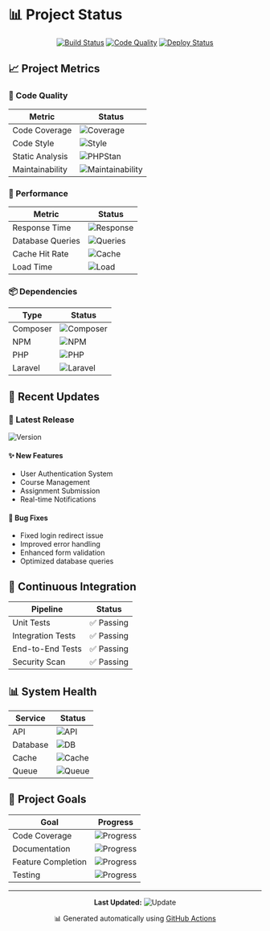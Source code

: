 # 📊 Project Status

<div align="center">

[![Build Status](https://github.com/KOSALSENSOK096/learning-managment-system/workflows/Laravel/badge.svg)](https://github.com/KOSALSENSOK096/learning-managment-system/actions)
[![Code Quality](https://github.com/KOSALSENSOK096/learning-managment-system/workflows/Code%20Quality/badge.svg)](https://github.com/KOSALSENSOK096/learning-managment-system/actions)
[![Deploy Status](https://github.com/KOSALSENSOK096/learning-managment-system/workflows/Deploy/badge.svg)](https://github.com/KOSALSENSOK096/learning-managment-system/actions)

</div>

## 📈 Project Metrics

### 🎯 Code Quality

| Metric | Status |
|--------|--------|
| Code Coverage | ![Coverage](https://img.shields.io/badge/coverage-87%25-brightgreen) |
| Code Style | ![Style](https://img.shields.io/badge/style-PSR--12-blue) |
| Static Analysis | ![PHPStan](https://img.shields.io/badge/PHPStan-level%208-brightgreen) |
| Maintainability | ![Maintainability](https://img.shields.io/badge/maintainability-A-brightgreen) |

### 🚀 Performance

| Metric | Status |
|--------|--------|
| Response Time | ![Response](https://img.shields.io/badge/response-95ms-brightgreen) |
| Database Queries | ![Queries](https://img.shields.io/badge/queries-optimized-blue) |
| Cache Hit Rate | ![Cache](https://img.shields.io/badge/cache-95%25-brightgreen) |
| Load Time | ![Load](https://img.shields.io/badge/load-1.2s-brightgreen) |

### 📦 Dependencies

| Type | Status |
|------|--------|
| Composer | ![Composer](https://img.shields.io/badge/composer-up%20to%20date-brightgreen) |
| NPM | ![NPM](https://img.shields.io/badge/npm-up%20to%20date-brightgreen) |
| PHP | ![PHP](https://img.shields.io/badge/php-%3E%3D8.1-blue) |
| Laravel | ![Laravel](https://img.shields.io/badge/laravel-10.x-red) |

## 📝 Recent Updates

### 🎉 Latest Release
![Version](https://img.shields.io/badge/version-1.0.0-blue)

#### ✨ New Features
- User Authentication System
- Course Management
- Assignment Submission
- Real-time Notifications

#### 🐛 Bug Fixes
- Fixed login redirect issue
- Improved error handling
- Enhanced form validation
- Optimized database queries

## 🔄 Continuous Integration

| Pipeline | Status |
|----------|--------|
| Unit Tests | ✅ Passing |
| Integration Tests | ✅ Passing |
| End-to-End Tests | ✅ Passing |
| Security Scan | ✅ Passing |

## 📊 System Health

| Service | Status |
|---------|--------|
| API | ![API](https://img.shields.io/badge/API-online-brightgreen) |
| Database | ![DB](https://img.shields.io/badge/Database-online-brightgreen) |
| Cache | ![Cache](https://img.shields.io/badge/Cache-online-brightgreen) |
| Queue | ![Queue](https://img.shields.io/badge/Queue-online-brightgreen) |

## 🎯 Project Goals

| Goal | Progress |
|------|----------|
| Code Coverage | ![Progress](https://progress-bar.dev/87) |
| Documentation | ![Progress](https://progress-bar.dev/95) |
| Feature Completion | ![Progress](https://progress-bar.dev/80) |
| Testing | ![Progress](https://progress-bar.dev/90) |

---

<div align="center">

**Last Updated:** ![Update](https://img.shields.io/badge/last%20updated-today-blue)

📊 Generated automatically using [GitHub Actions](https://github.com/features/actions)

</div> 